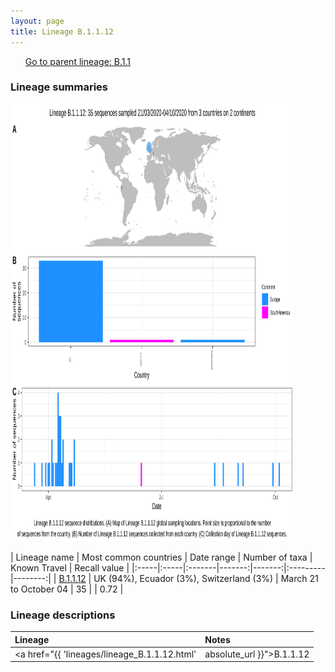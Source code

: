 ```yaml
---
layout: page
title: Lineage B.1.1.12
---
```




<p>
<ul class="actions small">
	 <a href="{{ 'lineages/lineage_B.1.1.html' | absolute_url }}" class="button special fit">Go to parent lineage: B.1.1</a>
</ul>
</p>
<h3> Lineage summaries</h3>

<img src="../assets/images/B.1.1.12.svg" alt="B.1.1.12 lineage summary figure" width="90%" height="700px" />


| Lineage name | Most common countries | Date range | Number of taxa | Known Travel | Recall value |
|:-----|:-----|:-------|-------:|-------:|:---------|--------:|
| <a href="{{ 'lineages/lineage_B.1.1.12.html' | absolute_url }}">B.1.1.12</a> | UK (94%), Ecuador (3%), Switzerland (3%) | March 21 to October 04 | 35 |  | 0.72 |

<h3>Lineage descriptions</h3>

| Lineage | Notes |
|:-----|:-----|
| <a href="{{ 'lineages/lineage_B.1.1.12.html' | absolute_url }}">B.1.1.12</a> | Scottish lineage  |

